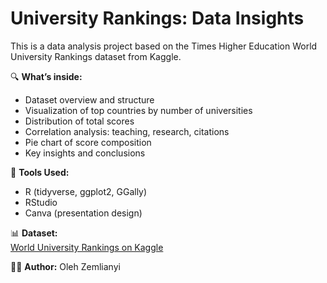 # University Rankings: Data Insights

This is a data analysis project based on the Times Higher Education World University Rankings dataset from Kaggle.

🔍 **What’s inside:**
- Dataset overview and structure
- Visualization of top countries by number of universities
- Distribution of total scores
- Correlation analysis: teaching, research, citations
- Pie chart of score composition
- Key insights and conclusions

🧩 **Tools Used:**
- R (tidyverse, ggplot2, GGally)
- RStudio
- Canva (presentation design)

📊 **Dataset:**  
[World University Rankings on Kaggle](https://www.kaggle.com/datasets/mylesoneill/world-university-rankings)

👨‍💻 **Author:** Oleh Zemlianyi  
